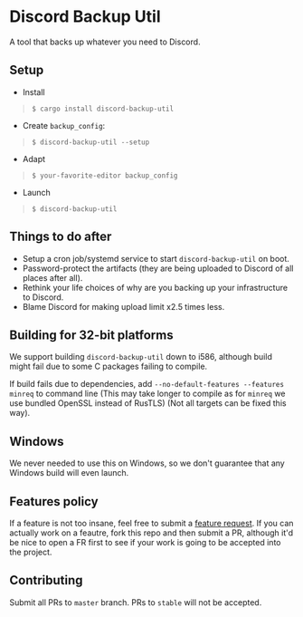 # Discord Backup Util

A tool that backs up whatever you need to Discord.

## Setup

- Install
> `$ cargo install discord-backup-util`
- Create `backup_config`:
> `$ discord-backup-util --setup`
- Adapt
> `$ your-favorite-editor backup_config`
- Launch
> `$ discord-backup-util`

## Things to do after

- Setup a cron job/systemd service to start `discord-backup-util` on boot.
- Password-protect the artifacts (they are being uploaded to Discord of all places after all).
- Rethink your life choices of why are you backing up your infrastructure to Discord.
- Blame Discord for making upload limit x2.5 times less.

## Building for 32-bit platforms

We support building `discord-backup-util` down to i586, although build might fail due
to some C packages failing to compile.

If build fails due to dependencies, add `--no-default-features --features minreq` to command line
(This may take longer to compile as for `minreq` we use bundled OpenSSL instead of RusTLS) (Not all
targets can be fixed this way).

## Windows

We never needed to use this on Windows, so we don't guarantee that any Windows build will even launch.

## Features policy

If a feature is not too insane, feel free to submit a [feature request](https://github.com/5GameMaker/discord-backup-util/issues/new?assignees=&labels=enhancement&projects=&template=feature_request.md&title=feature%3A+This+one%21). If you can actually work on a feautre, fork this repo and then submit a PR, although it'd be nice to open a FR first to see if your work is going to be accepted into the project.

## Contributing

Submit all PRs to `master` branch. PRs to `stable` will not be accepted.
